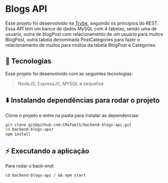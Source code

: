 # Blogs API

Esse projeto foi desenvolvido na <a href="https://www.betrybe.com/" target="_blank">Trybe</a>, seguindo os princípios do REST. Essa API tem um banco de dados MySQL com 4 tabelas, sendo uma de usuario, outra de blogPost com relacionamento de um usuario para muitos BlogPost, outra tabela denominada PostCategories para fazer o relacionamento de muitos para muitos da tabela BlogPost e Categories.

## 🚀 Tecnologias
Esse projeto foi desenvolvido com as seguintes tecnologias:

> NodeJS, ExpressJS, MYSQL e sequelize 

## ⬇️ Instalando dependências para rodar o projeto

Clone o projeto e entre na pasta para instalar as dependencias:

  ```bash
  git clone git@github.com:CRafaelS/backend-blogs-api.git
  cd backend-blogs-api/ 
  npm install
  ``` 

## ⚡ Executando a aplicação

Para rodar o back-end:

  ```
 cd backend-blogs-api / && npm start
  ```
